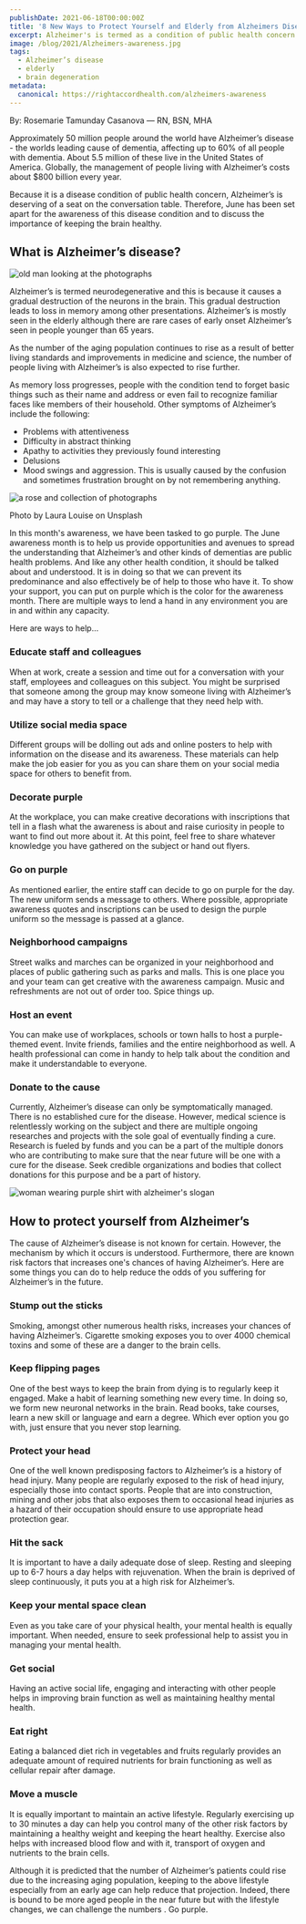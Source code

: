 ```yaml
---
publishDate: 2021-06-18T00:00:00Z
title: '8 New Ways to Protect Yourself and Elderly from Alzheimers Disease'
excerpt: Alzheimer's is termed as a condition of public health concern that affects the elderly. Here's the 8 new ways to protect yourself from this brain degenerative disease.
image: /blog/2021/Alzheimers-awareness.jpg
tags:
  - Alzheimer’s disease
  - elderly
  - brain degeneration
metadata:
  canonical: https://rightaccordhealth.com/alzheimers-awareness
---
```



By: Rosemarie Tamunday Casanova — RN, BSN, MHA


Approximately 50 million people around the world have Alzheimer’s disease - the worlds leading cause of dementia, affecting up to 60% of all people with dementia. About 5.5 million of these live in the United States of America. Globally, the management of people living with Alzheimer’s costs about $800 billion every year.

Because it is a disease condition of public health concern, Alzheimer’s is deserving of a seat on the conversation table. Therefore, June has been set apart for the awareness of this disease condition and to discuss the importance of keeping the brain healthy.

What is Alzheimer’s disease?
----------------------------

![old man looking at the photographs](/blog/2021/looking-a-photograph.jpg)

Alzheimer’s is termed neurodegenerative and this is because it causes a gradual destruction of the neurons in the brain. This gradual destruction leads to loss in memory among other presentations. Alzheimer’s is mostly seen in the elderly although there are rare cases of early onset Alzheimer’s seen in people younger than 65 years.

As the number of the aging population continues to rise as a result of better living standards and improvements in medicine and science, the number of people living with Alzheimer’s is also expected to rise further.

As memory loss progresses, people with the condition tend to forget basic things such as their name and address or even fail to recognize familiar faces like members of their household. Other symptoms of Alzheimer’s include the following:

*   Problems with attentiveness
*   Difficulty in abstract thinking
*   Apathy to activities they previously found interesting
*   Delusions
*   Mood swings and aggression. This is usually caused by the confusion and sometimes frustration brought on by not remembering anything.

![a rose and collection of photographs](/blog/2021/laura-louise-grimsley-JZiO8Rd8tlQ-unsplash.jpg)

Photo by Laura Louise on Unsplash

In this month's awareness, we have been tasked to go purple. The June awareness month is to help us provide opportunities and avenues to spread the understanding that Alzheimer’s and other kinds of dementias are public health problems. And like any other health condition, it should be talked about and understood. It is in doing so that we can prevent its predominance and also effectively be of help to those who have it. To show your support, you can put on purple which is the color for the awareness month. There are multiple ways to lend a hand in any environment you are in and within any capacity.

Here are ways to help...

### Educate staff and colleagues

When at work, create a session and time out for a conversation with your staff, employees and colleagues on this subject. You might be surprised that someone among the group may know someone living with Alzheimer’s and may have a story to tell or a challenge that they need help with.

### Utilize social media space

Different groups will be dolling out ads and online posters to help with information on the disease and its awareness. These materials can help make the job easier for you as you can share them on your social media space for others to benefit from.

### Decorate purple

At the workplace, you can make creative decorations with inscriptions that tell in a flash what the awareness is about and raise curiosity in people to want to find out more about it. At this point, feel free to share whatever knowledge you have gathered on the subject or hand out flyers.

### Go on purple

As mentioned earlier, the entire staff can decide to go on purple for the day. The new uniform sends a message to others. Where possible, appropriate awareness quotes and inscriptions can be used to design the purple uniform so the message is passed at a glance.

### Neighborhood campaigns

Street walks and marches can be organized in your neighborhood and places of public gathering such as parks and malls. This is one place you and your team can get creative with the awareness campaign. Music and refreshments are not out of order too. Spice things up.

### Host an event

You can make use of workplaces, schools or town halls to host a purple-themed event. Invite friends, families and the entire neighborhood as well. A health professional can come in handy to help talk about the condition and make it understandable to everyone.

### Donate to the cause

Currently, Alzheimer’s disease can only be symptomatically managed. There is no established cure for the disease. However, medical science is relentlessly working on the subject and there are multiple ongoing researches and projects with the sole goal of eventually finding a cure. Research is fueled by funds and you can be a part of the multiple donors who are contributing to make sure that the near future will be one with a cure for the disease. Seek credible organizations and bodies that collect donations for this purpose and be a part of history.

![woman wearing purple shirt with alzheimer's slogan](/blog/2021/awareness-rally.jpg)

How to protect yourself from Alzheimer’s
----------------------------------------

The cause of Alzheimer’s disease is not known for certain. However, the mechanism by which it occurs is understood. Furthermore, there are known risk factors that increases one's chances of having Alzheimer’s. Here are some things you can do to help reduce the odds of you suffering for Alzheimer’s in the future.

### Stump out the sticks

Smoking, amongst other numerous health risks, increases your chances of having Alzheimer’s. Cigarette smoking exposes you to over 4000 chemical toxins and some of these are a danger to the brain cells.

### Keep flipping pages

One of the best ways to keep the brain from dying is to regularly keep it engaged. Make a habit of learning something new every time. In doing so, we form new neuronal networks in the brain. Read books, take courses, learn a new skill or language and earn a degree. Which ever option you go with, just ensure that you never stop learning.

### Protect your head

One of the well known predisposing factors to Alzheimer’s is a history of head injury. Many people are regularly exposed to the risk of head injury, especially those into contact sports. People that are into construction, mining and other jobs that also exposes them to occasional head injuries as a hazard of their occupation should ensure to use appropriate head protection gear.

### Hit the sack

It is important to have a daily adequate dose of sleep. Resting and sleeping up to 6-7 hours a day helps with rejuvenation. When the brain is deprived of sleep continuously, it puts you at a high risk for Alzheimer’s.

### Keep your mental space clean

Even as you take care of your physical health, your mental health is equally important. When needed, ensure to seek professional help to assist you in managing your mental health.

### Get social

Having an active social life, engaging and interacting with other people helps in improving brain function as well as maintaining healthy mental health.

### Eat right

Eating a balanced diet rich in vegetables and fruits regularly provides an adequate amount of required nutrients for brain functioning as well as cellular repair after damage.

### Move a muscle

It is equally important to maintain an active lifestyle. Regularly exercising up to 30 minutes a day can help you control many of the other risk factors by maintaining a healthy weight and keeping the heart healthy. Exercise also helps with increased blood flow and with it, transport of oxygen and nutrients to the brain cells.

Although it is predicted that the number of Alzheimer’s patients could rise due to the increasing aging population, keeping to the above lifestyle especially from an early age can help reduce that projection. Indeed, there is bound to be more aged people in the near future but with the lifestyle changes, we can challenge the numbers . Go purple.

